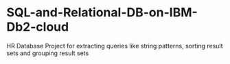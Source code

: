 # SQL-and-Relational-DB-on-IBM-Db2-cloud
HR Database Project for extracting queries like string patterns, sorting result sets and grouping result sets
